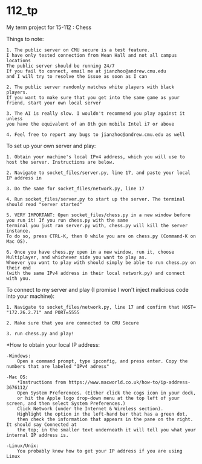 # 112_tp
My term project for 15-112 : Chess

Things to note:
	
	1. The public server on CMU secure is a test feature. 
	I have only tested connection from Wean Hall and not all campus locations
	The public server should be running 24/7
	If you fail to connect, email me at jianzhoc@andrew.cmu.edu 
	and I will try to resolve the issue as soon as I can
	
	2. The public server randomly matches white players with black players. 
	If you want to make sure that you get into the same game as your friend, start your own local server
	
	3. The AI is really slow. I wouldn't recommend you play against it unless 
	you have the equivalent of an 8th gen mobile Intel i7 or above
	
	4. Feel free to report any bugs to jianzhoc@andrew.cmu.edu as well

To set up your own server and play:

    1. Obtain your machine's local IPv4 address, which you will use to host the server. Instructions are below.
	
    2. Navigate to socket_files/server.py, line 17, and paste your local IP address in

    3. Do the same for socket_files/network.py, line 17

    4. Run socket_files/server.py to start up the server. The terminal should read "server started"

    5. VERY IMPORTANT: Open socket_files/chess.py in a new window before you run it! If you run chess.py with the same 
    terminal you just ran server.py with, chess.py will kill the server instance. 
    To do so, press CTRL-K, then O while you are on chess.py (Command-K on Mac OS).

    6. Once you have chess.py open in a new window, run it, choose Multiplayer, and whichever side you want to play as. 
    Whoever you want to play with should simply be able to run chess.py on their end 
    (with the same IPv4 address in their local network.py) and connect with you. 

To connect to my server and play (I promise I won't inject malicious code into your machine):

	1. Navigate to socket_files/network.py, line 17 and confirm that HOST= "172.26.2.71" and PORT=5555
	
	2. Make sure that you are connected to CMU Secure
	
	3. run chess.py and play!

*How to obtain your local IP address: 

	-Windows: 
        Open a command prompt, type ipconfig, and press enter. Copy the numbers that are labeled "IPv4 adress"
		
	-Mac OS: 
		*Instructions from https://www.macworld.co.uk/how-to/ip-address-3676112/
		Open System Preferences. (Either click the cogs icon in your dock, 
		or hit the Apple logo drop-down menu at the top left of your screen, and then select System Preferences.)
		Click Network (under the Internet & Wireless section).
		Highlight the option in the left-hand bar that has a green dot, 
		then check the information that appears in the pane on the right. It should say Connected at 
		the top; in the smaller text underneath it will tell you what your internal IP address is.
		
	-Linux/Unix:
		You probably know how to get your IP address if you are using Linux
